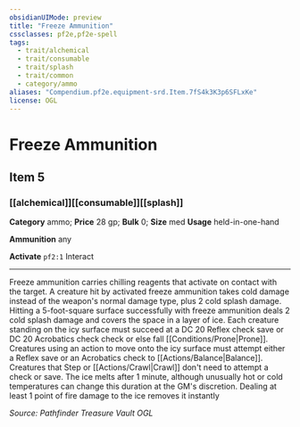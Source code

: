 ```yaml
---
obsidianUIMode: preview
title: "Freeze Ammunition"
cssclasses: pf2e,pf2e-spell
tags:
  - trait/alchemical
  - trait/consumable
  - trait/splash
  - trait/common
  - category/ammo
aliases: "Compendium.pf2e.equipment-srd.Item.7fS4k3K3p6SFLxKe"
license: OGL
---
```

# Freeze Ammunition
## Item 5
### [[alchemical]][[consumable]][[splash]]

**Category** ammo; 
**Price** 28 gp; 
**Bulk** 0; **Size** med
**Usage** held-in-one-hand

**Ammunition** any

**Activate** `pf2:1` Interact

* * *

Freeze ammunition carries chilling reagents that activate on contact with the target. A creature hit by activated freeze ammunition takes cold damage instead of the weapon's normal damage type, plus 2 cold splash damage. Hitting a 5-foot-square surface successfully with freeze ammunition deals 2 cold splash damage and covers the space in a layer of ice. Each creature standing on the icy surface must succeed at a DC 20 Reflex check save or DC 20 Acrobatics check check or else fall [[Conditions/Prone|Prone]]. Creatures using an action to move onto the icy surface must attempt either a Reflex save or an Acrobatics check to [[Actions/Balance|Balance]]. Creatures that Step or [[Actions/Crawl|Crawl]] don't need to attempt a check or save. The ice melts after 1 minute, although unusually hot or cold temperatures can change this duration at the GM's discretion. Dealing at least 1 point of fire damage to the ice removes it instantly

*Source: Pathfinder Treasure Vault*
*OGL*
